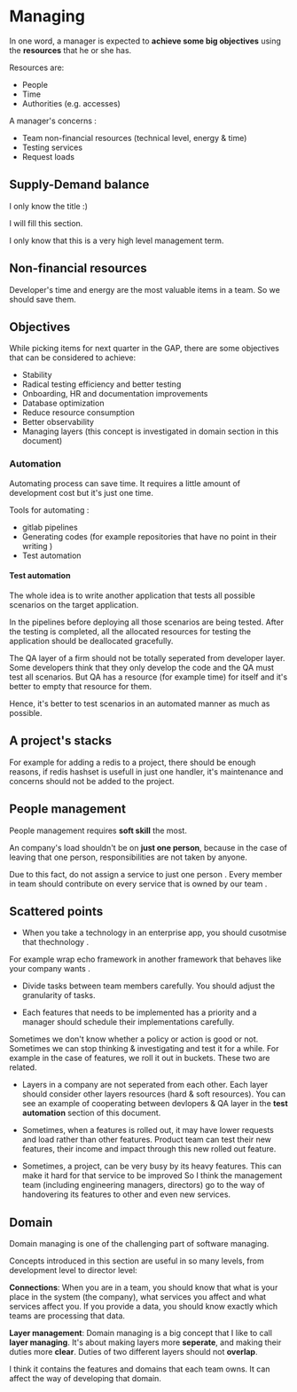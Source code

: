 # Managing

In one word, a manager is expected to **achieve some big objectives** using the **resources** that he or she has. 

Resources are:
- People
- Time
- Authorities (e.g. accesses)

A manager's concerns : 
* Team non-financial resources (technical level, energy & time)
* Testing services
* Request loads

## Supply-Demand balance

I only know the title :) 

I will fill this section.

I only know that this is a very high level management term.

## Non-financial resources

Developer's time and energy are the most valuable items in a team. So we should save them.

## Objectives

While picking items for next quarter in the GAP, there are some objectives that can be considered to achieve:
- Stability
- Radical testing efficiency and better testing
- Onboarding, HR and documentation improvements
- Database optimization
- Reduce resource consumption
- Better observability
- Managing layers (this concept is investigated in domain section in this document)

### Automation

Automating process can save time. It requires a little amount of development cost but it's just one time.

Tools for automating : 
* gitlab pipelines
* Generating codes (for example repositories that have no point in their writing )
* Test automation 

#### Test automation

The whole idea is to write another application that tests all possible scenarios on the target application.

In the pipelines before deploying all those scenarios are being tested. After the testing is completed, all the allocated resources for testing the application should be deallocated gracefully. 

The QA layer of a firm should not be totally seperated from developer layer. Some developers think that they only develop the code and the QA must test all scenarios. But QA has a resource (for example time) for itself and it's better to empty that resource for them. 

Hence, it's better to test scenarios in an automated manner as much as possible. 

## A project's stacks 

For example for adding a redis to a project, there should be enough reasons, if redis hashset is usefull in just one handler, it's maintenance and concerns should not be added to the project. 

## People management

People management requires **soft skill** the most. 

An company's load shouldn't be on **just one person**, because in the case of leaving that one person, responsibilities are not taken by anyone. 

Due to this fact, do not assign a service to just one person . Every member in team should contribute on every service that is owned by our team .

## Scattered points

* When you take a technology in an enterprise app, you should cusotmise that thechnology .

For example wrap echo framework in another framework that behaves like your company wants . 

* Divide tasks between team members carefully. You should adjust the granularity of tasks.

* Each features that needs to be implemented has a priority and a manager should schedule their implementations carefully.

Sometimes we don't know whether a policy or action is good or not. Sometimes we can stop thinking & investigating and test it for a while. For example in the case of features, we roll it out in buckets. These two are related.

* Layers in a company are not seperated from each other. Each layer should consider other layers resources (hard & soft resources). You can see an example of cooperating between devlopers & QA layer in the **test automation** section of this document.

* Sometimes, when a features is rolled out, it may have lower requests and load rather than other features. Product team can test their new features, their income and impact through this new rolled out feature. 

* Sometimes, a project, can be very busy by its heavy features. This can make it hard for that service to be improved So I think the management team (including engineering managers, directors) go to the way of handovering its features to other and even new services. 

## Domain 

Domain managing is one of the challenging part of software managing.

Concepts introduced in this section are useful in so many levels, from development level to director level:

**Connections**: When you are in a team, you should know that what is your place in the system (the company), what services you affect and what services affect you. If you provide a data, you should know exactly which teams are processing that data. 

**Layer management**: Domain managing is a big concept that I like to call **layer managing**. It's about making layers more **seperate**, and making their duties more **clear**. Duties of two different layers should not **overlap**.

I think it contains the features and domains that each team owns. It can affect the way of developing that domain.